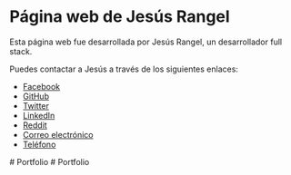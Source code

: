 # Página web de Jesús Rangel

Esta página web fue desarrollada por Jesús Rangel, un desarrollador full stack.


Puedes contactar a Jesús a través de los siguientes enlaces:

* [Facebook](https://www.facebook.com/jesus.a.rangel.33)
* [GitHub](https://github.com/jerangel1)
* [Twitter](https://twitter.com/freecodecamp)
* [LinkedIn](https://www.linkedin.com/in/jerangel1/)
* [Reddit](https://www.reddit.com/user/Miserable_Ocelot2768/)
* [Correo electrónico](mailto:jerangel1691@gmail.com)
* [Teléfono](tel:+584122179094)

#   P o r t f o l i o  
 #   P o r t f o l i o  
 